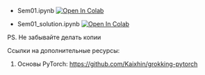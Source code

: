 - Sem01.ipynb [![Open In Colab](https://colab.research.google.com/assets/colab-badge.svg)](https://colab.research.google.com/github/hse-ds/iad-deep-learning/blob/master/sem01/sem01.ipynb)

- Sem01_solution.ipynb [![Open In Colab](https://colab.research.google.com/assets/colab-badge.svg)](https://colab.research.google.com/github/hse-ds/iad-deep-learning/blob/master/sem01/sem01_solution.ipynb)

PS. Не забывайте делать копии


Ссылки на дополнительные ресурсы:
1. Основы PyTorch: https://github.com/Kaixhin/grokking-pytorch
